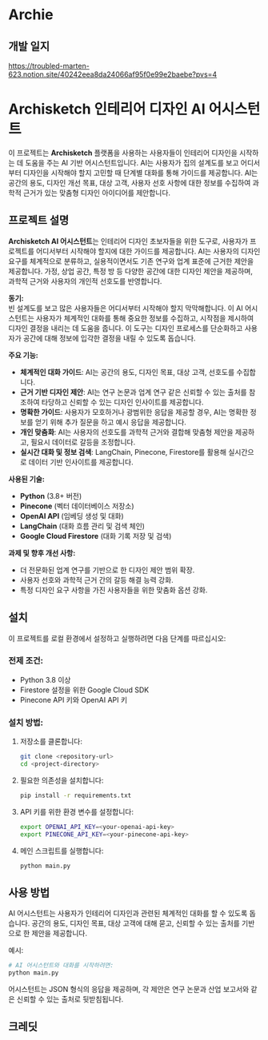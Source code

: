 # Archie
## 개발 일지
https://troubled-marten-623.notion.site/40242eea8da24066af95f0e99e2baebe?pvs=4


# Archisketch 인테리어 디자인 AI 어시스턴트

이 프로젝트는 **Archisketch** 플랫폼을 사용하는 사용자들이 인테리어 디자인을 시작하는 데 도움을 주는 AI 기반 어시스턴트입니다. AI는 사용자가 집의 설계도를 보고 어디서부터 디자인을 시작해야 할지 고민할 때 단계별 대화를 통해 가이드를 제공합니다. AI는 공간의 용도, 디자인 개선 목표, 대상 고객, 사용자 선호 사항에 대한 정보를 수집하여 과학적 근거가 있는 맞춤형 디자인 아이디어를 제안합니다.

## 프로젝트 설명

**Archisketch AI 어시스턴트**는 인테리어 디자인 초보자들을 위한 도구로, 사용자가 프로젝트를 어디서부터 시작해야 할지에 대한 가이드를 제공합니다. AI는 사용자의 디자인 요구를 체계적으로 분류하고, 실용적이면서도 기존 연구와 업계 표준에 근거한 제안을 제공합니다. 가정, 상업 공간, 특정 방 등 다양한 공간에 대한 디자인 제안을 제공하며, 과학적 근거와 사용자의 개인적 선호도를 반영합니다.

**동기:**  
빈 설계도를 보고 많은 사용자들은 어디서부터 시작해야 할지 막막해합니다. 이 AI 어시스턴트는 사용자가 체계적인 대화를 통해 중요한 정보를 수집하고, 시작점을 제시하여 디자인 결정을 내리는 데 도움을 줍니다. 이 도구는 디자인 프로세스를 단순화하고 사용자가 공간에 대해 정보에 입각한 결정을 내릴 수 있도록 돕습니다.

**주요 기능:**
- **체계적인 대화 가이드**: AI는 공간의 용도, 디자인 목표, 대상 고객, 선호도를 수집합니다.
- **근거 기반 디자인 제안**: AI는 연구 논문과 업계 연구 같은 신뢰할 수 있는 출처를 참조하여 타당하고 신뢰할 수 있는 디자인 인사이트를 제공합니다.
- **명확한 가이드**: 사용자가 모호하거나 광범위한 응답을 제공할 경우, AI는 명확한 정보를 얻기 위해 추가 질문을 하고 예시 응답을 제공합니다.
- **개인 맞춤화**: AI는 사용자의 선호도를 과학적 근거와 결합해 맞춤형 제안을 제공하고, 필요시 데이터로 갈등을 조정합니다.
- **실시간 대화 및 정보 검색**: LangChain, Pinecone, Firestore를 활용해 실시간으로 데이터 기반 인사이트를 제공합니다.

**사용된 기술:**
- **Python** (3.8+ 버전)
- **Pinecone** (벡터 데이터베이스 저장소)
- **OpenAI API** (임베딩 생성 및 대화)
- **LangChain** (대화 흐름 관리 및 검색 체인)
- **Google Cloud Firestore** (대화 기록 저장 및 검색)

**과제 및 향후 개선 사항:**
- 더 전문화된 업계 연구를 기반으로 한 디자인 제안 범위 확장.
- 사용자 선호와 과학적 근거 간의 갈등 해결 능력 강화.
- 특정 디자인 요구 사항을 가진 사용자들을 위한 맞춤화 옵션 강화.

## 설치

이 프로젝트를 로컬 환경에서 설정하고 실행하려면 다음 단계를 따르십시오:

### 전제 조건:
- Python 3.8 이상
- Firestore 설정을 위한 Google Cloud SDK
- Pinecone API 키와 OpenAI API 키

### 설치 방법:

1. 저장소를 클론합니다:
    ```bash
    git clone <repository-url>
    cd <project-directory>
    ```

2. 필요한 의존성을 설치합니다:
    ```bash
    pip install -r requirements.txt
    ```

3. API 키를 위한 환경 변수를 설정합니다:
    ```bash
    export OPENAI_API_KEY=<your-openai-api-key>
    export PINECONE_API_KEY=<your-pinecone-api-key>
    ```

4. 메인 스크립트를 실행합니다:
    ```bash
    python main.py
    ```

## 사용 방법

AI 어시스턴트는 사용자가 인테리어 디자인과 관련된 체계적인 대화를 할 수 있도록 돕습니다. 공간의 용도, 디자인 목표, 대상 고객에 대해 묻고, 신뢰할 수 있는 출처를 기반으로 한 제안을 제공합니다.

예시:
```bash
# AI 어시스턴트와 대화를 시작하려면:
python main.py
```

어시스턴트는 JSON 형식의 응답을 제공하며, 각 제안은 연구 논문과 산업 보고서와 같은 신뢰할 수 있는 출처로 뒷받침됩니다.

## 크레딧